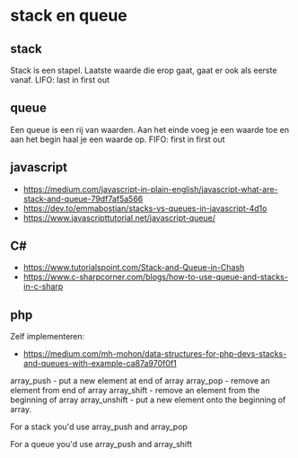 # stack en queue
## stack
Stack is een stapel. Laatste waarde die erop gaat, gaat er ook als eerste vanaf. 
LIFO: last in first out

## queue
Een queue is een rij van waarden. Aan het einde voeg je een waarde toe en aan het begin haal je een waarde op.
FIFO: first in first out

## javascript
- https://medium.com/javascript-in-plain-english/javascript-what-are-stack-and-queue-79df7af5a566
- https://dev.to/emmabostian/stacks-vs-queues-in-javascript-4d1o
- https://www.javascripttutorial.net/javascript-queue/

## C#
- https://www.tutorialspoint.com/Stack-and-Queue-in-Chash
- https://www.c-sharpcorner.com/blogs/how-to-use-queue-and-stacks-in-c-sharp

## php
Zelf implementeren:
- https://medium.com/mh-mohon/data-structures-for-php-devs-stacks-and-queues-with-example-ca87a970f0f1

array_push - put a new element at end of array
array_pop - remove an element from end of array
array_shift - remove an element from the beginning of array
array_unshift - put a new element onto the beginning of array.

For a stack you'd use array_push and array_pop

For a queue you'd use array_push and array_shift